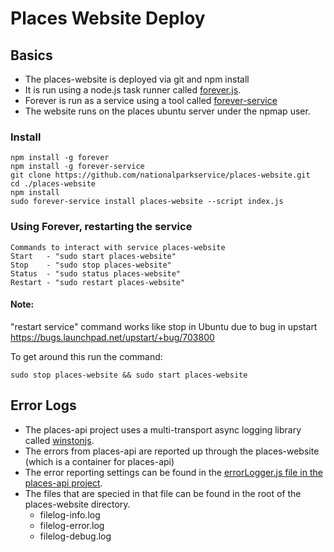 # Places Website Deploy

## Basics
* The places-website is deployed via git and npm install
* It is run using a node.js task runner called [forever.js](https://github.com/foreverjs/forever).
* Forever is run as a service using a tool called [forever-service](https://github.com/zapty/forever-service)
* The website runs on the places ubuntu server under the npmap user.

### Install
```
npm install -g forever
npm install -g forever-service
git clone https://github.com/nationalparkservice/places-website.git
cd ./places-website
npm install
sudo forever-service install places-website --script index.js
```

### Using Forever, restarting the service
```
Commands to interact with service places-website
Start   - "sudo start places-website"
Stop    - "sudo stop places-website"
Status  - "sudo status places-website"
Restart - "sudo restart places-website"
```

#### Note:
"restart service" command works like stop in Ubuntu due to bug in upstart https://bugs.launchpad.net/upstart/+bug/703800

To get around this run the command:

```sudo stop places-website && sudo start places-website```

## Error Logs
* The places-api project uses a multi-transport async logging library called [winstonjs](https://github.com/winstonjs/winston).
* The errors from places-api are reported up through the places-website (which is a container for places-api)
* The error reporting settings can be found in the [errorLogger.js file in the places-api project](https://github.com/nationalparkservice/places-api/blob/master/src/errorLogger.js).
* The files that are specied in that file can be found in the root of the places-website directory.
    * filelog-info.log
    * filelog-error.log
    * filelog-debug.log
